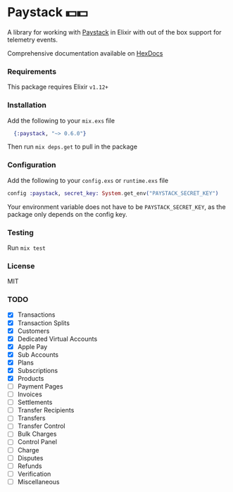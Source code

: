 # Paystack :dollar::dollar:

A library for working with [Paystack](https://paystack.com/) in Elixir with out of the box support for telemetry events.

Comprehensive documentation available on [HexDocs](https://hex.pm/packages/paystack)

### Requirements
This package requires Elixir `v1.12+`

### Installation
Add the following to your `mix.exs` file
```elixir
  {:paystack, "~> 0.6.0"}
```
Then run `mix deps.get` to pull in the package

### Configuration
Add the following to your `config.exs` or `runtime.exs` file
```elixir
config :paystack, secret_key: System.get_env("PAYSTACK_SECRET_KEY")
```
Your environment variable does not have to be `PAYSTACK_SECRET_KEY`, as the package only depends on the config key.

### Testing
Run `mix test`

### License
MIT

### TODO
- [x] Transactions
- [x] Transaction Splits
- [x] Customers
- [x] Dedicated Virtual Accounts
- [x] Apple Pay
- [x] Sub Accounts
- [x] Plans
- [x] Subscriptions
- [x] Products
- [ ] Payment Pages
- [ ] Invoices
- [ ] Settlements
- [ ] Transfer Recipients
- [ ] Transfers
- [ ] Transfer Control
- [ ] Bulk Charges
- [ ] Control Panel
- [ ] Charge
- [ ] Disputes
- [ ] Refunds
- [ ] Verification
- [ ] Miscellaneous
